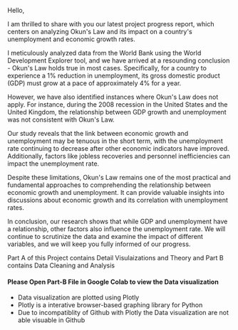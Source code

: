 Hello,

I am thrilled to share with you our latest project progress report, which centers on analyzing Okun's Law and its impact on a country's unemployment and economic growth rates.

I meticulously analyzed data from the World Bank using the World Development Explorer tool, and we have arrived at a resounding conclusion - Okun's Law holds true in most cases. Specifically, for a country to experience a 1% reduction in unemployment, its gross domestic product (GDP) must grow at a pace of approximately 4% for a year. 

However, we have also identified instances where Okun's Law does not apply. For instance, during the 2008 recession in the United States and the United Kingdom, the relationship between GDP growth and unemployment was not consistent with Okun's Law.

Our study reveals that the link between economic growth and unemployment may be tenuous in the short term, with the unemployment rate continuing to decrease after other economic indicators have improved. Additionally, factors like jobless recoveries and personnel inefficiencies can impact the unemployment rate. 

Despite these limitations, Okun's Law remains one of the most practical and fundamental approaches to comprehending the relationship between economic growth and unemployment. It can provide valuable insights into discussions about economic growth and its correlation with unemployment rates.

In conclusion, our research shows that while GDP and unemployment have a relationship, other factors also influence the unemployment rate. We will continue to scrutinize the data and examine the impact of different variables, and we will keep you fully informed of our progress.

Part A of this Project contains Detail Visulaizations and Theory
and Part B contains Data Cleaning and Analysis

#### Please Open Part-B File in Google Colab to view the Data visualization 
- Data visualization are plotted using Plotly 
- Plotly is a interative browser-based graphing library for Python  
- Due to incompatiblity of Github with Plotly the Data visualization are not able visuable in Github
